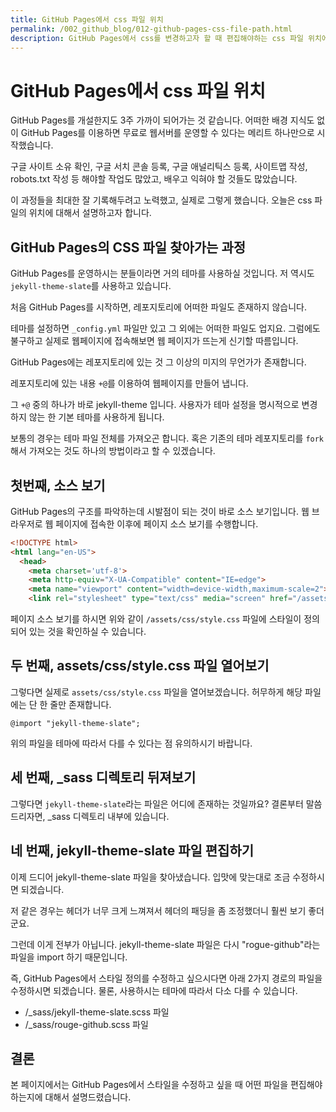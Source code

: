 ```yaml
---
title: GitHub Pages에서 css 파일 위치
permalink: /002_github_blog/012-github-pages-css-file-path.html
description: GitHub Pages에서 css를 변경하고자 할 때 편집해야하는 css 파일 위치에 대해서 설명합니다.
---
```



GitHub Pages에서 css 파일 위치
===


GitHub Pages를 개설한지도 3주 가까이 되어가는 것 같습니다. 
어떠한 배경 지식도 없이 GitHub Pages를 이용하면 
무료로 웹서버를 운영할 수 있다는 메리트 하나만으로 시작했습니다. 


구글 사이트 소유 확인, 구글 서치 콘솔 등록, 구글 애널리틱스 등록, 
사이트맵 작성, robots.txt 작성 등 해야할 작업도 많았고, 
배우고 익혀야 할 것들도 많았습니다. 


이 과정들을 최대한 잘 기록해두려고 노력했고, 실제로 그렇게 했습니다. 
오늘은 css 파일의 위치에 대해서 설명하고자 합니다. 


GitHub Pages의 CSS 파일 찾아가는 과정
---


GitHub Pages를 운영하시는 분들이라면 거의 테마를 사용하실 것입니다. 
저 역시도 <code>jekyll-theme-slate</code>를 사용하고 있습니다. 


처음 GitHub Pages를 시작하면, 레포지토리에 어떠한 파일도 존재하지 않습니다. 

테마를 설정하면 <code>\_config.yml</code> 파일만 있고 그 외에는 어떠한 파일도 업지요. 
그럼에도 불구하고 실제로 웹페이지에 접속해보면 웹 페이지가 뜨는게 신기할 따름입니다. 


GitHub Pages에는 레포지토리에 있는 것 그 이상의 미지의 무언가가 존재합니다. 

레포지토리에 있는 내용 <code>+@</code>를 이용하여 웹페이지를 만들어 냅니다. 


그 <code>+@</code> 중의 하나가 바로 jekyll-theme 입니다. 
사용자가 테마 설정을 명시적으로 변경하지 않는 한 기본 테마를 사용하게 됩니다. 


보통의 경우는 테마 파일 전체를 가져오곤 합니다. 
혹은 기존의 테마 레포지토리를 <code>fork</code>해서 가져오는 것도 
하나의 방법이라고 할 수 있겠습니다. 


첫번째, 소스 보기
---


GitHub Pages의 구조를 파악하는데 시발점이 되는 것이 바로 소스 보기입니다. 
웹 브라우저로 웹 페이지에 접속한 이후에 페이지 소스 보기를 수행합니다. 


```html
<!DOCTYPE html>
<html lang="en-US">
  <head>
    <meta charset='utf-8'>
    <meta http-equiv="X-UA-Compatible" content="IE=edge">
    <meta name="viewport" content="width=device-width,maximum-scale=2">
    <link rel="stylesheet" type="text/css" media="screen" href="/assets/css/style.css?v=3f29457c4cd54348a5f421c89bdcaa7095ed0039">
```


페이지 소스 보기를 하시면 위와 같이 <code>/assets/css/style.css</code> 파일에 스타일이 정의되어 있는 것을 확인하실 수 있습니다. 


두 번째, assets/css/style.css 파일 열어보기
---


그렇다면 실제로 <code>assets/css/style.css</code> 파일을 열어보겠습니다. 
허무하게 해당 파일에는 단 한 줄만 존재합니다. 


```
@import "jekyll-theme-slate";
```


위의 파일을 테마에 따라서 다를 수 있다는 점 유의하시기 바랍니다. 


세 번째, \_sass 디렉토리 뒤져보기
---


그렇다면 <code>jekyll-theme-slate</code>라는 파일은 어디에 존재하는 것일까요? 
결론부터 말씀드리자면, \_sass 디렉토리 내부에 있습니다. 


네 번째, jekyll-theme-slate 파일 편집하기
---


이제 드디어 jekyll-theme-slate 파일을 찾아냈습니다. 
입맛에 맞는대로 조금 수정하시면 되겠습니다. 


저 같은 경우는 헤더가 너무 크게 느껴져서 
헤더의 패딩을 좀 조정했더니 훨씬 보기 좋더군요. 


그런데 이게 전부가 아닙니다. 
jekyll-theme-slate 파일은 다시 "rogue-github"라는 파일을 import 하기 때문입니다. 

즉, GitHub Pages에서 스타일 정의를 수정하고 싶으시다면 
아래 2가지 경로의 파일을 수정하시면 되겠습니다. 
물론, 사용하시는 테마에 따라서 다소 다를 수 있습니다. 

- /\_sass/jekyll-theme-slate.scss 파일
- /\_sass/rouge-github.scss 파일



결론
---


본 페이지에서는 GitHub Pages에서 스타일을 수정하고 싶을 때 
어떤 파일을 편집해야 하는지에 대해서 설명드렸습니다. 
